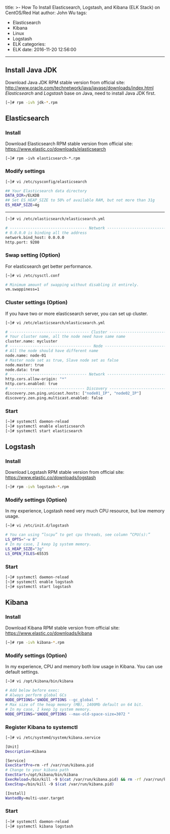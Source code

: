 title: >-
  How To Install Elasticsearch, Logstash, and Kibana (ELK Stack) on CentOS/Red
  Hat
author: John Wu
tags:
  - Elasticsearch
  - Kibana
  - Linux
  - Logstash
  - ELK
categories:
  - ELK
date: 2016-11-20 12:56:00
---
## Install Java JDK
Download Java JDK RPM stable version from official site:  
http://www.oracle.com/technetwork/java/javase/downloads/index.html  
*Elasticsearch* and *Logstash* base on Java, need to install Java JDK first.

``` bash
[~]# rpm -ivh jdk-*.rpm
```
## Elasticsearch

### Install
Download Elasticsearch RPM stable version from official site:  
https://www.elastic.co/downloads/elasticsearch
``` 
[~]# rpm -ivh elasticsearch-*.rpm
```

### Modify settings
``` bash
[~]# vi /etc/sysconfig/elasticsearch
```
``` bash
## Your Elasticsearch data directory
DATA_DIR=/ELKDB
## Set ES_HEAP_SIZE to 50% of available RAM, but not more than 31g
ES_HEAP_SIZE=4g
```
---

``` bash
[~]# vi /etc/elasticsearch/elasticsearch.yml
```
``` bash
# ---------------------------------- Network ----------------------------------
# 0.0.0.0 is binding all the address
network.bind_host: 0.0.0.0
http.port: 9200
```
### Swap setting (Option)
For elasticsearch get better performance.
``` bash
[~]# vi /etc/sysctl.conf
```
``` bash
# Minimum amount of swapping without disabling it entirely.
vm.swappiness=1
```
### Cluster settings (Option)
If you have two or more elasticsearch server, you can set up cluster.

``` bash
[~]# vi /etc/elasticsearch/elasticsearch.yml
```
``` bash
# ----------------------------------- Cluster -----------------------------------
# Your cluster name, all the node need have same name
cluster.name: mycluster
# ------------------------------------ Node ------------------------------------
# All the node should have different name
node.name: node-01
# Master node set as true, Slave node set as false
node.master: true
node.data: true
# ---------------------------------- Network ----------------------------------
http.cors.allow-origin: "*"
http.cors.enabled: true
# --------------------------------- Discovery ----------------------------------
discovery.zen.ping.unicast.hosts: ["node01_IP", "node02_IP"]
discovery.zen.ping.multicast.enabled: false

```
### Start
``` bash
[~]# systemctl daemon-reload
[~]# systemctl enable elasticsearch
[~]# systemctl start elasticsearch
```
## Logstash
### Install
Download Logstash RPM stable version from official site:
https://www.elastic.co/downloads/logstash
``` bash
[~]# rpm -ivh logstash-*.rpm
```
### Modify settings (Option)
In my experience, Logstash need very much CPU resource, but low memory usage.
``` bash
[~]# vi /etc/init.d/logstash
```
``` bash
# You can using “lscpu” to get cpu threads, see column “CPU(s):”
LS_OPTS="-w 8"
# In my case, I keep 1g system memory.
LS_HEAP_SIZE="3g"
LS_OPEN_FILES=65535
```
### Start
``` bash
[~]# systemctl daemon-reload
[~]# systemctl enable logstash
[~]# systemctl start logstash
```
## Kibana
### Install
Download Kibana RPM stable version from official site:  
https://www.elastic.co/downloads/kibana
``` bash
[~]# rpm -ivh kibana-*.rpm
```
### Modify settings (Option)
In my experience, CPU and memory both low usage in Kibana. You can use default settings.

``` bash
[~]# vi /opt/kibana/bin/kibana
```
``` bash
# Add below before exec:
# Always perform global GCs
NODE_OPTIONS="$NODE_OPTIONS --gc_global "
# Max size of the heap memory (MB), 1400Mb default on 64 bit.
# In my case, I keep 1g system memory.
NODE_OPTIONS="$NODE_OPTIONS --max-old-space-size=3072 "
```
### Register Kibana to systemctl
``` bash
[~]# vi /etc/systemd/system/kibana.service
```
``` bash
[Unit]
Description=Kibana

[Service]
ExecStartPre=rm -rf /var/run/kibana.pid
# Change to your kibana path
ExecStart=/opt/kibana/bin/kibana
ExecReload=/bin/kill -9 $(cat /var/run/kibana.pid) && rm -rf /var/run/kibana.pid && /opt/kibana/bin/kibana
ExecStop=/bin/kill -9 $(cat /var/run/kibana.pid)

[Install]
WantedBy=multi-user.target
```
### Start
``` bash
[~]# systemctl daemon-reload
[~]# systemctl kibana logstash
```